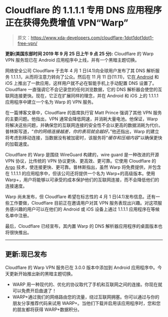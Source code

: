 # Cloudflare 的 1.1.1.1 专用 DNS 应用程序正在获得免费增值 VPN“Warp”

> 原文：<https://www.xda-developers.com/cloudflare-1dot1dot1dot1-free-vpn/>

**更新(美国东部时间 2019 年 9 月 25 日上午 9 点 25 分):** Cloudflare 的 Warp VPN 服务现已在 Android 应用程序中上线，并有一个黑暗主题切换。

网络安全公司 Cloudflare 于去年 4 月 1 日(4.1)向全球用户发布了其 DNS 解析服务 1.1.1.1，从而将注意力转向了公众。然后在 11 月 11 日(11.11)，它[在 Android](https://www.xda-developers.com/cloudflares-android-app-fast-dns/) 和 iOS 上推出了一款应用，这样用户就不必在智能手机上手动配置 DNS 设置了。Cloudflare 一直强调它不会记录您的任何浏览数据，它的 DNS 解析器会使您的互联网连接更快。现在，它正在扩展同样的理念，并在 Android 和 iOS 上的 1.1.1.1 应用程序中建立一个名为 Warp 的 VPN 服务。

在一篇博客文章中，Cloudflare 的首席执行官 Matt Prince 强调了其他 VPN 服务的主要问题。他指出，VPN 通常会降低网速，并消耗大量电池。他保证，Warp 将解决这些问题，并确保您的互联网连接的安全性不会以更高的数据消耗为代价。普林斯写道，“*你的网络连接越差，你的表现就会越好。*”他还指出，Warp 的建立将考虑到移动连接，当数据没有被加密时，该服务将“*缓存和压缩内容*”以确保更快的加载速度。

Cloudflare 的 Warp 是围绕 WireGuard 构建的，wire guard 是一种改进的开源 VPN 协议，比传统的 VPN 协议更快、更高效、更可靠。它使用 Cloudflare 的 [Argo](https://blog.cloudflare.com/argo/) 技术，使连接更快、更可靠。普林斯指出，虽然 Warp 将免费提供，并包含在 1.1.1.1 的应用程序中，但该公司还将提供一个名为 Warp+的高级版本。使用 Warp+，用户将能够以可承受的成本保护他们的互联网连接，而不会降低他们的连接速度。

Warp 尚未发布，但 Cloudflare 希望在标志性的 4 月 1 日(4.1)发布信息。还有一些工作要做，Cloudflare 目前正在邀请用户对其 VPN 服务表现出兴趣。对这项服务感兴趣的用户可以在他们的 Android 或 iOS 设备上通过 1.1.1.1 应用程序在等候名单中注册。

最后，Cloudflare 已经宣布，其内置 Warp 的 DNS 解析器应用程序的桌面版本也将很快推出。

* * *

## 更新:现已发布

Cloudflare 的 Warp VPN 服务已在 3.0.0 版本中添加到 Android 应用程序中。今天更新开始推出新的黑暗主题切换。

*   WARP 用一种现代的、优化的协议取代了手机和互联网之间的连接。你现在就可以免费开启曲速了！
*   WARP+通过我们的网络路由您的流量，绕过互联网拥塞。你可以通过与你的朋友分享推荐代码来试用 WARP+。当他们下载并启用该应用程序时，您和您的朋友都将获得 WARP+数据积分。